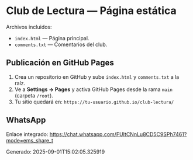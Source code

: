 # Club de Lectura — Página estática
Archivos incluidos:
- `index.html` — Página principal.
- `comments.txt` — Comentarios del club.

## Publicación en GitHub Pages
1. Crea un repositorio en GitHub y sube `index.html` y `comments.txt` a la raíz.
2. Ve a **Settings → Pages** y activa GitHub Pages desde la rama `main` (carpeta `/root`).
3. Tu sitio quedará en: `https://tu-usuario.github.io/club-lectura/`

## WhatsApp
Enlace integrado: https://chat.whatsapp.com/FUItCNnLu8CD5C9SPh7461?mode=ems_share_t

Generado: 2025-09-01T15:02:05.325919
